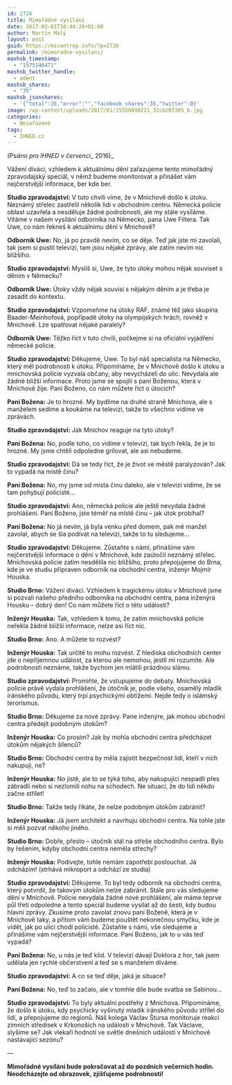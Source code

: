 ```yaml
---
id: 2726
title: Mimořádné vysílání
date: 2017-02-01T10:44:28+01:00
author: Martin Malý
layout: post
guid: https://misantrop.info/?p=2726
permalink: /mimoradne-vysilani/
mashsb_timestamp:
  - "1575146471"
mashsb_twitter_handle:
  - adent
mashsb_shares:
  - "35"
mashsb_jsonshares:
  - '{"total":35,"error":"","facebook_shares":35,"twitter":0}'
image: /wp-content/uploads/2017/01/15556898221_32cb20f385_b.jpg
categories:
  - Nezařazené
tags:
  - IHNED.cz
---
```

_(Psáno pro IHNED v červenci__ 2016)_

<span style="font-weight: 400;">Vážení diváci, vzhledem k aktuálnímu dění zařazujeme tento mimořádný zpravodajský speciál, v němž budeme monitorovat a přinášet vám nejčerstvější informace, ber kde ber.</span>

<span style="font-weight: 400;"><strong>Studio zpravodajství:</strong> V tuto chvíli víme, že v Mnichově došlo k útoku. Neznámý střelec zastřelil několik lidí v obchodním centru. Německá policie oblast uzavřela a nesděluje žádné podrobnosti, ale my stále vysíláme. Vítáme v našem vysílání odborníka na Německo, pana Uwe Filtera. Tak Uwe, co nám řekneš k aktuálnímu dění v Mnichově?</span>

<span style="font-weight: 400;"><strong>Odborník Uwe:</strong> No, já po pravdě nevím, co se děje. Teď jak jste mi zavolali, tak jsem si pustil televizi, tam jsou nějaké zprávy, ale zatím nevím nic bližšího.</span>

<span style="font-weight: 400;"><strong>Studio zpravodajství:</strong> Myslíš si, Uwe, že tyto útoky mohou nějak souviset s děním v Německu?</span>

<span style="font-weight: 400;"><strong>Odborník Uwe:</strong> Útoky vždy nějak souvisí s nějakým děním a je třeba je zasadit do kontextu.</span>

<span style="font-weight: 400;"><strong>Studio zpravodajství:</strong> Vzpomeňme na útoky RAF, známé též jako skupina Baader-Meinhofová, popřípadě útoky na olympijských hrách, rovněž v Mnichově. Lze spatřovat nějaké paralely?</span>

<span style="font-weight: 400;"><strong>Odborník Uwe:</strong> Těžko říct v tuto chvíli, počkejme si na oficiální vyjádření německé policie.</span>

<span style="font-weight: 400;"><strong>Studio zpravodajství:</strong> Děkujeme, Uwe. To byl náš specialista na Německo, který měl podrobnosti k útoku. Připomínáme, že v Mnichově došlo k útoku a mnichovská policie vyzvala občany, aby nevycházeli do ulic. Nevydala ale žádné bližší informace. Proto jsme se spojili s paní Boženou, která v Mnichově žije. Paní Boženo, co nám můžete říct o útocích?</span>

<span style="font-weight: 400;"><strong>Paní Božena:</strong> Je to hrozné. My bydlíme na druhé straně Mnichova, ale s manželem sedíme a koukáme na televizi, takže to všechno vidíme ve zprávách.</span>

<span style="font-weight: 400;"><strong>Studio zpravodajství:</strong> Jak Mnichov reaguje na tyto útoky?</span>

<span style="font-weight: 400;"><strong>Paní Božena:</strong> No, podle toho, co vidíme v televizi, tak bych řekla, že je to hrozné. My jsme chtěli odpoledne grilovat, ale asi nebudeme.</span>

<span style="font-weight: 400;"><strong>Studio zpravodajství:</strong> Dá se tedy říct, že je život ve městě paralyzován? Jak to vypadá na místě činu?</span>

<span style="font-weight: 400;"><strong>Paní Božena:</strong> No, my jsme od místa činu daleko, ale v televizi vidíme, že se tam pohybují policisté…</span>

<span style="font-weight: 400;"><strong>Studio zpravodajství:</strong> Ano, německá policie ale ještě nevydala žádné prohlášení. Paní Boženo, jste téměř na místě činu &#8211; jak útok probíhal?</span>

<span style="font-weight: 400;"><strong>Paní Božena:</strong> No já nevím, já byla venku před domem, pak mě manžel zavolal, abych se šla podívat na televizi, takže to tu sledujeme…</span>

<span style="font-weight: 400;"><strong>Studio zpravodajství:</strong> Děkujeme. Zůstaňte s námi, přinášíme vám nejčerstvější informace o dění v Mnichově, kde zaútočil neznámý střelec. Mnichovská policie zatím nesdělila nic bližšího, proto přepojujeme do Brna, kde je ve studiu připraven odborník na obchodní centra, inženýr Mojmír Houska.</span>

<span style="font-weight: 400;"><strong>Studio Brno:</strong> Vážení diváci. Vzhledem k tragickému útoku v Mnichově jsme si pozvali našeho předního odborníka na obchodní centra, pana inženýra Housku &#8211; dobrý den! Co nám můžete říct o této události?</span>

<span style="font-weight: 400;"><strong>Inženýr Houska:</strong> Tak, vzhledem k tomu, že zatím mnichovská policie neřekla žádné bližší informace, nelze asi říct nic.</span>

<span style="font-weight: 400;"><strong>Studio Brno:</strong> Ano. A můžete to rozvést?</span>

<span style="font-weight: 400;"><strong>Inženýr Houska:</strong> Tak určitě to mohu rozvést. Z hlediska obchodních center jde o nepříjemnou událost, za kterou ale nemohou, jestli mi rozumíte. Ale podrobnosti neznáme, takže bychom jen mlátili prázdnou slámu.</span>

<span style="font-weight: 400;"><strong>Studio zpravodajství:</strong> Promiňte, že vstupujeme do debaty. Mnichovská policie právě vydala prohlášení, že útočník je, podle všeho, osamělý mladík íránského původu, který trpí psychickými obtížemi. Nejde tedy o islámský terorismus.</span>

<span style="font-weight: 400;"><strong>Studio Brno:</strong> Děkujeme za nové zprávy. Pane inženýre, jak mohou obchodní centra předejít podobným útokům?</span>

<span style="font-weight: 400;"><strong>Inženýr Houska:</strong> Co prosím? Jak by mohla obchodní centra předcházet útokům nějakých šílenců?</span>

<span style="font-weight: 400;"><strong>Studio Brno:</strong> Obchodní centra by měla zajistit bezpečnost lidí, kteří v nich nakupují, ne?</span>

<span style="font-weight: 400;"><strong>Inženýr Houska:</strong> No jistě, ale to se týká toho, aby nakupující nespadli přes zábradlí nebo si nezlomili nohu na schodech. Ne situací, že do lidí někdo začne střílet!</span>

<span style="font-weight: 400;"><strong>Studio Brno:</strong> Takže tedy říkáte, že nelze podobným útokům zabránit?</span>

<span style="font-weight: 400;"><strong>Inženýr Houska:</strong> Já jsem architekt a navrhuju obchodní centra. Na tohle jste si měli pozvat někoho jiného.</span>

<span style="font-weight: 400;"><strong>Studio Brno:</strong> Dobře, přesto &#8211; útočník stál na střeše obchodního centra. Bylo by řešením, kdyby obchodní centra neměla střechy?</span>

<span style="font-weight: 400;"><strong>Inženýr Houska:</strong> Podívejte, tohle nemám zapotřebí poslouchat. Já odcházím! (strhává mikroport a odchází ze studia)</span>

<span style="font-weight: 400;"><strong>Studio zpravodajství:</strong> Děkujeme. To byl tedy odborník na obchodní centra, který potvrdil, že takovým útokům nelze zabránit. Stále pro vás sledujeme dění v Mnichově. Policie nevydala žádné nové prohlášení, ale máme teprve půl třetí odpoledne a tento speciál budeme vysílat až do šesti, kdy budou hlavní zprávy. Zkusíme proto zavolat znovu paní Boženě, která je v Mnichově taky, a přitom vám budeme pouštět nekonečnou smyčku, kde je vidět, jak po ulici chodí policisté. Zůstaňte s námi, vše sledujeme a přinášíme vám nejčerstvější informace. Paní Boženo, jak to u vás teď vypadá?</span>

<span style="font-weight: 400;"><strong>Paní Božena:</strong> No, u nás je teď klid. V televizi dávají Doktora z hor, tak jsem udělala jen rychlé občerstvení a teď se s manželem díváme.</span>

<span style="font-weight: 400;"><strong>Studio zpravodajství:</strong> A co se teď děje, jaká je situace?</span>

<span style="font-weight: 400;"><strong>Paní Božena:</strong> No, teď to začalo, ale v tomhle díle bude svatba se Sabinou&#8230;</span>

<span style="font-weight: 400;"><strong>Studio zpravodajství:</strong> To byly aktuální postřehy z Mnichova. Připomínáme, že došlo k útoku, kdy psychicky vyšinutý mladík íránského původu střílel do lidí, a přepojujeme do regionů. Náš kolega Václav Štursa monitoruje reakci zimních středisek v Krkonoších na události v Mnichově. Tak Václave, slyšíme se? Jak vlekaři hodnotí ve světle dnešních událostí v Mnichově nastávající sezónu?</span>

&#8212;

**Mimořádné vysílání bude pokračovat až do pozdních večerních hodin. Neodcházejte od obrazovek, zjišťujeme podrobnosti!**